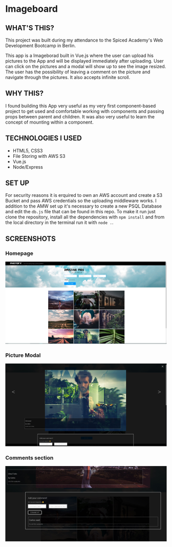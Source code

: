 # Imageboard

## WHAT'S THIS?

This project was built during my attendance to the Spiced Academy's Web Development Bootcamp in Berlin.

This app is a Imageborad built in Vue.js where the user can upload his pictures to the App and will be displayed immediately after uploading. User can click on the pictures and a modal will show up to see the image resized. The user has the possibility of leaving a comment on the picture and navigate through the pictures. It also accepts infinite scroll.

## WHY THIS?

I found building this App very useful as my very first component-based project to get used and comfortable working with components and passing props between parent and children. It was also very useful to learn the concept of mounting within a component.

## TECHNOLOGIES I USED

- HTML5, CSS3
- File Storing with AWS S3
- Vue.js
- Node/Express

## SET UP

For security reasons it is erquired to own an AWS account and create a S3 Bucket and pass AWS credentials so the uploading middleware works.
I addition to the AMW set up it's necessary to create a new PSQL Database and edit the ```db.js``` file that can be found in this repo.
To make it run just clone the repository, install all the dependencies with ```npm install``` and from the local directory in the terminal run it with ```node .```.

## SCREENSHOTS

### Homepage
![Homepage screenshot](https://github.com/l-legren/imageboard/blob/leret/public/images/screenshot/homepage.jpg)

### Picture Modal
![Photo Modal Screenshot](https://github.com/l-legren/imageboard/blob/leret/public/images/screenshot/pic_modal.jpg)

### Comments section
![Comments screenshot](https://github.com/l-legren/imageboard/blob/leret/public/images/screenshot/comments.jpg)

